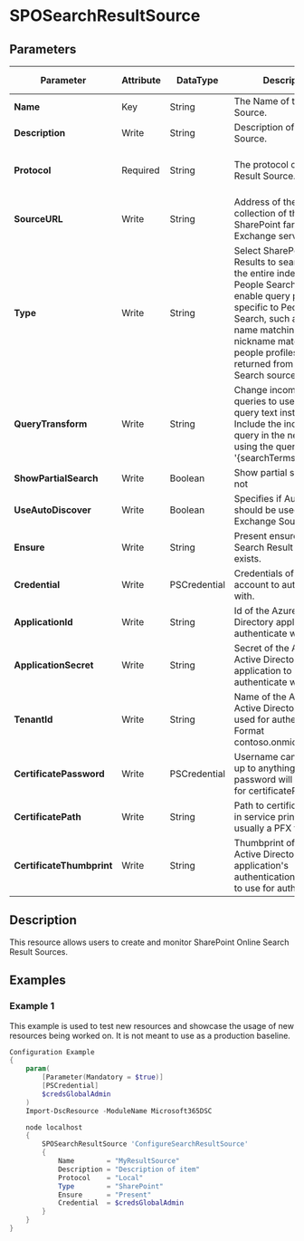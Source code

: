 ﻿# SPOSearchResultSource

## Parameters

| Parameter | Attribute | DataType | Description | Allowed Values |
| --- | --- | --- | --- | --- |
| **Name** | Key | String | The Name of the Result Source. ||
| **Description** | Write | String | Description of the Result Source. ||
| **Protocol** | Required | String | The protocol of the Result Source. |Local, Remote, OpenSearch, Exchange|
| **SourceURL** | Write | String | Address of the root site collection of the remote SharePoint farm or Exchange server. ||
| **Type** | Write | String | Select SharePoint Search Results to search over the entire index. Select People Search Results to enable query processing specific to People Search, such as phonetic name matching or nickname matching. Only people profiles will be returned from a People Search source. |SharePoint, People|
| **QueryTransform** | Write | String | Change incoming queries to use this new query text instead. Include the incoming query in the new text by using the query variable '{searchTerms}'. ||
| **ShowPartialSearch** | Write | Boolean | Show partial search or not ||
| **UseAutoDiscover** | Write | Boolean | Specifies if AutoDiscover should be used for the Exchange Source URL ||
| **Ensure** | Write | String | Present ensures the Search Result Source exists. |Present|
| **Credential** | Write | PSCredential | Credentials of the account to authenticate with. ||
| **ApplicationId** | Write | String | Id of the Azure Active Directory application to authenticate with. ||
| **ApplicationSecret** | Write | String | Secret of the Azure Active Directory application to authenticate with. ||
| **TenantId** | Write | String | Name of the Azure Active Directory tenant used for authentication. Format contoso.onmicrosoft.com ||
| **CertificatePassword** | Write | PSCredential | Username can be made up to anything but password will be used for certificatePassword ||
| **CertificatePath** | Write | String | Path to certificate used in service principal usually a PFX file. ||
| **CertificateThumbprint** | Write | String | Thumbprint of the Azure Active Directory application's authentication certificate to use for authentication. ||

## Description

This resource allows users to create and monitor SharePoint Online Search
Result Sources.

## Examples

### Example 1

This example is used to test new resources and showcase the usage of new resources being worked on.
It is not meant to use as a production baseline.

```powershell
Configuration Example
{
    param(
        [Parameter(Mandatory = $true)]
        [PSCredential]
        $credsGlobalAdmin
    )
    Import-DscResource -ModuleName Microsoft365DSC

    node localhost
    {
        SPOSearchResultSource 'ConfigureSearchResultSource'
        {
            Name        = "MyResultSource"
            Description = "Description of item"
            Protocol    = "Local"
            Type        = "SharePoint"
            Ensure      = "Present"
            Credential  = $credsGlobalAdmin
        }
    }
}
```

